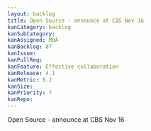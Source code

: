 ```yaml
---
layout: backlog
title: Open Source - announce at CBS Nov 16
kanCategory: backlog
kanSubCategory:
kanAssigned: MDA
kanBacklog: 87
kanIssue:
kanPullReq:
kanFeature: Effective collaboration
kanRelease: 4.1
kanMetric: 8.2
kanSize:
kanPriority: 7
kanRepo:
---
```

Open Source - announce at CBS Nov 16

